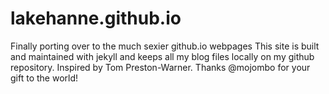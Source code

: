 # lakehanne.github.io
Finally porting over to the much sexier github.io webpages
This site is built and maintained with jekyll and keeps all my blog files locally on my github repository. 
Inspired by Tom Preston-Warner.
Thanks @mojombo for your gift to the world!
